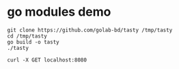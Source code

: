 # go modules demo

```
git clone https://github.com/golab-bd/tasty /tmp/tasty
cd /tmp/tasty
go build -o tasty
./tasty

curl -X GET localhost:8080
```